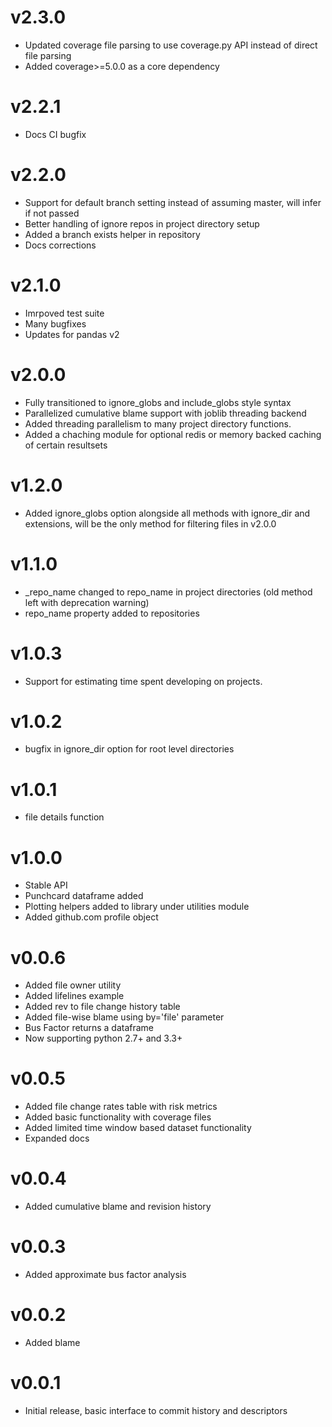 v2.3.0
======

 * Updated coverage file parsing to use coverage.py API instead of direct file parsing
 * Added coverage>=5.0.0 as a core dependency

v2.2.1
======

 * Docs CI bugfix

v2.2.0
======

 * Support for default branch setting instead of assuming master, will infer if not passed
 * Better handling of ignore repos in project directory setup
 * Added a branch exists helper in repository 
 * Docs corrections

v2.1.0
======

 * Imrpoved test suite
 * Many bugfixes
 * Updates for pandas v2

v2.0.0
======

 * Fully transitioned to ignore_globs and include_globs style syntax
 * Parallelized cumulative blame support with joblib threading backend
 * Added threading parallelism to many project directory functions.
 * Added a chaching module for optional redis or memory backed caching of certain resultsets
 
v1.2.0
======

 * Added ignore_globs option alongside all methods with ignore_dir and extensions, will be the only method for filtering files in v2.0.0
 
v1.1.0
======

 * _repo_name changed to repo_name in project directories (old method left with deprecation warning)
 * repo_name property added to repositories
 
v1.0.3
======

 * Support for estimating time spent developing on projects.
 
v1.0.2
======

 * bugfix in ignore_dir option for root level directories

v1.0.1
======

 * file details function
 
v1.0.0
======

 * Stable API
 * Punchcard dataframe added
 * Plotting helpers added to library under utilities module
 * Added github.com profile object

v0.0.6
======

 * Added file owner utility
 * Added lifelines example
 * Added rev to file change history table
 * Added file-wise blame using by='file' parameter
 * Bus Factor returns a dataframe
 * Now supporting python 2.7+ and 3.3+

v0.0.5
======

 * Added file change rates table with risk metrics
 * Added basic functionality with coverage files
 * Added limited time window based dataset functionality
 * Expanded docs
 
v0.0.4
======

 * Added cumulative blame and revision history
 
v0.0.3
======

 * Added approximate bus factor analysis

v0.0.2
======

 * Added blame

v0.0.1
======

 * Initial release, basic interface to commit history and descriptors